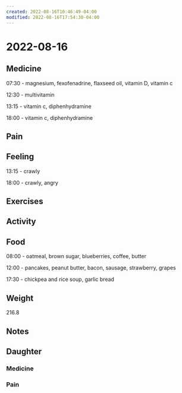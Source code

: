 ```yaml
---
created: 2022-08-16T10:46:49-04:00
modified: 2022-08-16T17:54:30-04:00
---
```


# 2022-08-16

## Medicine

07:30 - magnesium, fexofenadrine, flaxseed oil, vitamin D, vitamin c 

12:30 - multivitamin

13:15 - vitamin c, diphenhydramine 

18:00 - vitamin c, diphenhydramine 

## Pain


## Feeling

13:15 - crawly

18:00 - crawly, angry

## Exercises


## Activity


## Food

08:00 - oatmeal, brown sugar, blueberries, coffee, butter 

12:00 - pancakes, peanut butter, bacon, sausage, strawberry, grapes

17:30 - chickpea and rice soup, garlic bread


## Weight

216.8

## Notes



## Daughter


### Medicine


### Pain
